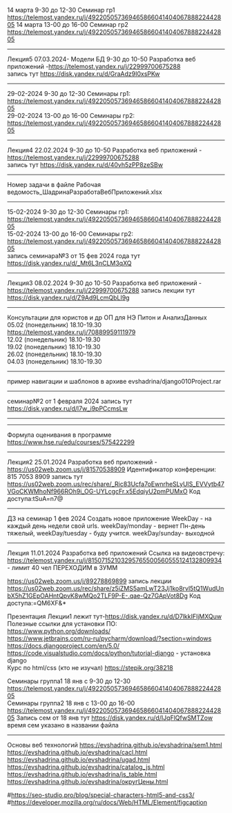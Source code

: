 14 марта 9-30 до 12-30 Семинар гр1 https://telemost.yandex.ru/j/49220505736946586604140406788822442805
14 марта 13-00 до 16-00 Семинар гр2 https://telemost.yandex.ru/j/49220505736946586604140406788822442805
______________________________________________________
Лекция5 07.03.2024- Модели БД  9-30 до 10-50 Разработка веб приложений -https://telemost.yandex.ru/j/22999700675288 <br>
запись тут https://disk.yandex.ru/d/GraAdz9I0xsPKw
________________________________________
29-02-2024 9-30 до 12-30 Семинары гр1: https://telemost.yandex.ru/j/49220505736946586604140406788822442805 <br>
29-02-2024 13-00 до 16-00 Семинары гр2: https://telemost.yandex.ru/j/49220505736946586604140406788822442805 <br>
_______________________________________________________________________________
Лекция4 22.02.2024  9-30 до 10-50 Разработка веб приложений -https://telemost.yandex.ru/j/22999700675288 <br>
запись тут https://disk.yandex.ru/d/40vh5zPP8zeSBw
________________________________________
Номер задачи в файле Рабочая ведомость_ШадринаРазработаВебПриложений.xlsx <br>
_________________________________________________________
15-02-2024 9-30 до 12-30 Семинары гр1: https://telemost.yandex.ru/j/49220505736946586604140406788822442805 <br>
15-02-2024 13-00 до 16-00 Семинары гр2: https://telemost.yandex.ru/j/49220505736946586604140406788822442805 <br>
запись семинара№3  от 15 фев 2024 года тут https://disk.yandex.ru/d/_Mt6L3nCLM3qXQ

______________________
Лекция3 08.02.2024  9-30 до 10-50 Разработка веб приложений -https://telemost.yandex.ru/j/22999700675288
запись лекции тут https://disk.yandex.ru/d/Z9Ad9LcmQbLI9g
____________________________________
Консультации для юристов и др ОП для НЭ Питон и АнализДанных <br>
05.02 (понедельник) 18.10-19.30  https://telemost.yandex.ru/j/70889959111979 <br>
12.02 (понедельник) 18.10-19.30 <br>
19.02 (понедельник) 18.10-19.30 <br>
26.02 (понедельник) 18.10-19.30 <br>
04.03 (понедельник) 18.10-19.30 <br>


_________________________________________________________________________
пример навигации и шаблонов в архиве evshadrina/django010Project.rar
__________________
семинар№2 от 1 февраля 2024 запись тут https://disk.yandex.ru/d/l7w_i9pPCcmsLw
______________________________

_____________________________________________________________
Формула оценивания в программе https://www.hse.ru/edu/courses/575422299
__________

Лекция2 25.01.2024 Разработка веб приложений - 
https://us02web.zoom.us/j/81570538909
Идентификатор конференции: 815 7053 8909
запись тут https://us02web.zoom.us/rec/share/_Ric83Ucfa7oEwnrheSLyUlS_EVVytb47VGoCKWMhoNf966ROh9i_OG-UYLcgcFr.x5EdqiyU2pmPUMxO
Код доступа:tSuA=n7@

___________________________________
ДЗ на семинар 1 фев 2024 Создать новое приложение WeekDay - на каждый день недели свой urls. weekDay/monday -  вернет Пн-день тяжелый, weekDay/tuesday - буду учится.  weekDay/sunday- выходной
_______________________________________________________
Лекция 11.01.2024 Разработка веб приложений
Ссылка на видеовстречу: https://telemost.yandex.ru/j/81507152103295765500560555124132809934 - лимит 40 чел ПЕРЕХОДИМ в ЗУММ

https://us02web.zoom.us/j/89278869899
запись лекции https://us02web.zoom.us/rec/share/z5iZMS5amLwT23Jj1ko8rvl5tQ1WudUnbX5hZ1GEpOAHntQpvK8wMQo2TLF9P-E-.qae-Qz7GApVot8Dg
Код доступа:=QM6XF&*<br>

Презентация Лекции1 лежит тут-https://disk.yandex.ru/d/D7lkkIFljMXQuw<br>
Полезные ссылки для установки ПО: <br> 
https://www.python.org/downloads/ <br>
https://www.jetbrains.com/ru-ru/pycharm/download/?section=windows<br>
https://docs.djangoproject.com/en/5.0/<br>
https://code.visualstudio.com/docs/python/tutorial-django - установка django<br>
Курс по html/css (кто не изучал) https://stepik.org/38218

Семинары группа1 18 янв с 9-30 до 12-30  https://telemost.yandex.ru/j/49220505736946586604140406788822442805<br>
Семинары группа2 18 янв с 13-00 до 16-00 https://telemost.yandex.ru/j/49220505736946586604140406788822442805
Запись сем от 18 янв тут https://disk.yandex.ru/d/IJqFlQfwSMTZow
время сем указано в названии файла
_____________________________________________________________

Основы веб технологий
https://evshadrina.github.io/evshadrina/sem1.html
https://evshadrina.github.io/evshadrina/cacl.html
https://evshadrina.github.io/evshadrina/ugad.html
https://evshadrina.github.io/evshadrina/catalog_js.html
https://evshadrina.github.io/evshadrina/js_table.html
https://evshadrina.github.io/evshadrina/округЦены.html



#https://seo-studio.pro/blog/special-characters-html5-and-css3/
#https://developer.mozilla.org/ru/docs/Web/HTML/Element/figcaption






